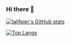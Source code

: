 ### Hi there 👋

<!--
**lalifeier/lalifeier** is a ✨ _special_ ✨ repository because its `README.md` (this file) appears on your GitHub profile.

Here are some ideas to get you started:

- 🔭 I’m currently working on ...
- 🌱 I’m currently learning ...
- 👯 I’m looking to collaborate on ...
- 🤔 I’m looking for help with ...
- 💬 Ask me about ...
- 📫 How to reach me: ...
- 😄 Pronouns: ...
- ⚡ Fun fact: ...
-->
[![lalifeier's GitHub stats](https://github-readme-stats.vercel.app/api?username=lalifeier)](https://github.com/anuraghazra/github-readme-stats)

[![Top Langs](https://github-readme-stats.vercel.app/api/top-langs/?username=lalifeier&layout=compact)](https://github.com/anuraghazra/github-readme-stats)
